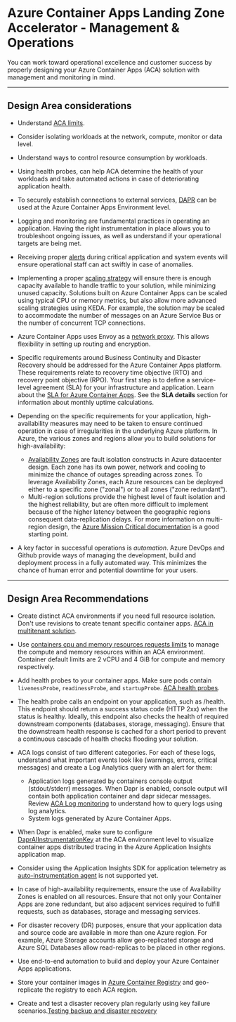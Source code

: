 # Azure Container Apps Landing Zone Accelerator - Management & Operations

You can work toward operational excellence and customer success by properly designing your Azure Container Apps (ACA) solution with management and monitoring in mind.

---
## Design Area considerations

- Understand [ACA limits](https://learn.microsoft.com/azure/container-apps/quotas).

- Consider isolating workloads at the network, compute, monitor or data level.

- Understand ways to control resource consumption by workloads.

- Using health probes, can help ACA determine the health of your workloads and take automated actions in case of deteriorating application health.

- To securely establish connections to external services, [DAPR](https://learn.microsoft.com/azure/container-apps/dapr-overview?tabs=bicep1%2Cyaml) can be used at the Azure Container Apps Environment level.

- Logging and monitoring are fundamental practices in operating an application. Having the right instrumentation in place allows you to troubleshoot ongoing issues, as well as understand if your operational targets are being met.

- Receiving proper [alerts](https://learn.microsoft.com/azure/container-apps/log-monitoring?tabs=bash) during critical application and system events will ensure operational staff can act swiftly in case of anomalies. 

- Implementing a proper [scaling strategy](https://learn.microsoft.com/azure/container-apps/scale-app?pivots=azure-cli) will ensure there is enough capacity available to handle traffic to your solution, while minimizing unused capacity. Solutions built on Azure Container Apps can be scaled using typical CPU or memory metrics, but also allow more advanced scaling strategies using KEDA. For example, the solution may be scaled to accommodate the number of messages on an Azure Service Bus or the number of concurrent TCP connections.

- Azure Container Apps uses Envoy as a [network proxy](https://learn.microsoft.com/azure/container-apps/network-proxy). This allows flexibility in setting up routing and encryption.

- Specific requirements around Business Continuity and Disaster Recovery should be addressed for the Azure Container Apps platform. These requirements relate to recovery time objective (RTO) and recovery point objective (RPO). Your first step is to define a service-level agreement (SLA) for your infrastructure and application. Learn about the [SLA for Azure Container Apps](https://azure.microsoft.com/support/legal/sla/container-apps/v1_0/). See the **SLA details** section for information about monthly uptime calculations.
- Depending on the specific requirements for your application, high-availability measures may need to be taken to ensure continued operation in case of irregularities in the underlying Azure platform. In Azure, the various zones and regions allow you to build solutions for high-availability:
  - [Availability Zones](https://learn.microsoft.com/azure/container-apps/disaster-recovery) are fault isolation constructs in Azure datacenter design. Each zone has its own power, network and cooling to minimize the chance of outages spreading across zones. To leverage Availability Zones, each Azure resources can be deployed either to a specific zone ("zonal") or to all zones ("zone redundant").
  - Multi-region solutions provide the highest level of fault isolation and the highest reliability, but are often more difficult to implement because of the higher latency between the geographic regions consequent data-replication delays. For more information on multi-region design, the [Azure Mission Critical documentation](https://learn.microsoft.com/azure/architecture/framework/mission-critical/mission-critical-application-design) is a good starting point.

- A key factor in successful operations is _automation_. Azure DevOps and Github provide ways of managing the development, build and deployment process in a fully automated way. This minimizes the chance of human error and potential downtime for your users. 

---
## Design Area Recommendations

- Create distinct ACA environments if you need full resource isolation. Don't use revisions to create tenant specific container apps. [ACA in multitenant solution](https://learn.microsoft.com/azure/architecture/guide/multitenant/service/container-apps).

- Use [containers cpu and memory resources requests limits](https://learn.microsoft.com/azure/container-apps/containers) to manage the compute and memory resources within an ACA environment. Container default limits are 2 vCPU and 4 GiB for compute and memory respectively.

- Add health probes to your container apps. Make sure pods contain `livenessProbe`, `readinessProbe`, and `startupProbe`. [ACA health probes](https://learn.microsoft.com/azure/container-apps/health-probes?tabs=arm-template).

- The health probe calls an endpoint on your application, such as /health. This endpoint should return a success status code (HTTP 2xx) when the status is healthy. Ideally, this endpoint also checks the health of required downstream components (databases, storage, messaging). Ensure that the downstream health response is cached for a short period to prevent a continuous cascade of health checks flooding your solution.

- ACA logs consist of two different categories. For each of these logs, understand what important events look like (warnings, errors, critical messages) and create a Log Analytics query with an alert for them:
  - Application logs generated by containers console output (stdout/stderr) messages. When Dapr is enabled, console output will contain both application container and dapr sidecar messages. Review [ACA Log monitoring](https://learn.microsoft.com/azure/container-apps/log-monitoring?tabs=bash) to understand how to query logs using log analytics.
  - System logs generated by Azure Container Apps.

- When Dapr is enabled, make sure to configure [DaprAIInstrumentationKey](https://learn.microsoft.com/azure/container-apps/environment) at the ACA environment level to visualize container apps distributed tracing in the Azure Application Insights application map.

- Consider using the Application Insights SDK for application telemetry as [auto-instrumentation agent](https://learn.microsoft.com/azure/container-apps/observability) is not supported yet.

- In case of high-availability requirements, ensure the use of Availability Zones is enabled on all resources. Ensure that not only your Container Apps are zone redundant, but also adjacent services required to fulfill requests, such as databases, storage and messaging services.

- For disaster recovery (DR) purposes, ensure that your application data and source code are available in more than one Azure region. For example, Azure Storage accounts allow geo-replicated storage and Azure SQL Databases allow read-replicas to be placed in other regions. 

- Use end-to-end automation to build and deploy your Azure Container Apps applications.

- Store your container images in [Azure Container Registry](https://learn.microsoft.com/azure/container-registry/container-registry-geo-replication) and geo-replicate the registry to each ACA region.

- Create and test a disaster recovery plan regularly using key failure scenarios.[Testing backup and disaster recovery](https://learn.microsoft.com/azure/architecture/framework/resiliency/backup-and-recovery)

